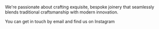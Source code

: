 We're passionate about crafting exquisite, 
bespoke joinery that seamlessly blends traditional craftsmanship with modern innovation.

You can get in touch by email and find us on Instagram
